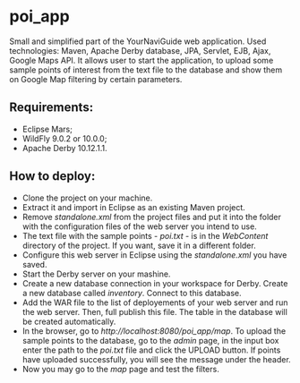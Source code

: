 # poi_app
Small and simplified part of the YourNaviGuide web application.
Used technologies: Maven, Apache Derby database, JPA, Servlet, EJB, Ajax, Google Maps API. 
It allows user to start the application, to upload some sample points of interest from the text file to the database and show them on Google Map filtering by certain parameters.

## Requirements:
- Eclipse Mars;
- WildFly 9.0.2 or 10.0.0;
- Apache Derby 10.12.1.1.

## How to deploy:
- Clone the project on your machine.
- Extract it and import in Eclipse as an existing Maven project.
- Remove _standalone.xml_ from the project files and put it into the folder with the configuration files of the web server you intend to use.
- The text file with the sample points - _poi.txt_ - is in the _WebContent_ directory of the project. If you want, save it in a different folder.
- Configure this web server in Eclipse using the _standalone.xml_ you have saved.
- Start the Derby server on your mashine.
- Create a new database connection in your workspace for Derby. Create a new database called _inventory_. Connect to this database.
- Add the WAR file to the list of deployements of your web server and run the web server. Then, full publish this file. The table in the database will be created automatically.
- In the browser, go to _http://localhost:8080/poi_app/map_. To upload the sample points to the database, go to the _admin_ page, in the input box enter the path
to the _poi.txt_ file and click the UPLOAD button. If points have uploaded successfully, you will see the message under the header.
- Now you may go to the _map_ page and test the filters.

 
